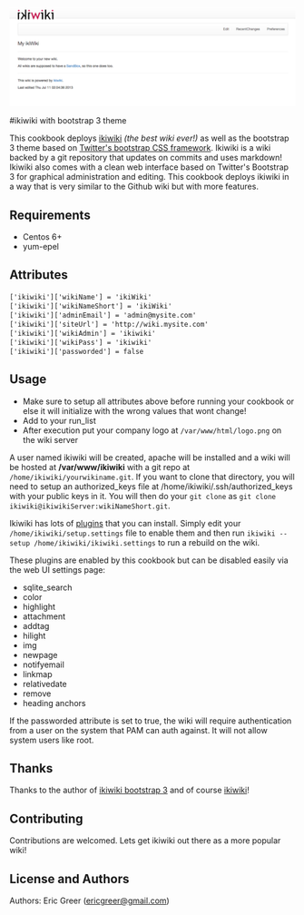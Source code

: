 ![ikiwiki chef cookbook](https://raw.githubusercontent.com/integrii/ikiwiki/master/ikiwiki-chef.png)


#ikiwiki with bootstrap 3 theme

This cookbook deploys [ikiwiki](https://ikiwiki.info) _(the best wiki ever!)_ as well as the bootstrap 3 theme based on [Twitter's bootstrap CSS framework](http://getbootstrap.com/).  Ikiwiki is a wiki backed by a git repository that updates on commits and uses markdown!  Ikiwiki also comes with a clean web interface based on Twitter's Bootstrap 3 for graphical administration and editing.  This cookbook deploys ikiwiki in a way that is very similar to the Github wiki but with more features.


Requirements
------------
- Centos 6+
- yum-epel

Attributes
----------


```
['ikiwiki']['wikiName'] = 'ikiWiki'
['ikiwiki']['wikiNameShort'] = 'ikiWiki'
['ikiwiki']['adminEmail'] = 'admin@mysite.com'
['ikiwiki']['siteUrl'] = 'http://wiki.mysite.com'
['ikiwiki']['wikiAdmin'] = 'ikiwiki'
['ikiwiki']['wikiPass'] = 'ikiwiki'
['ikiwiki']['passworded'] = false
```

Usage
-----
- Make sure to setup all attributes above before running your cookbook or else it will initialize with the wrong values that wont change! 
- Add to your run_list 
- After execution put your company logo at ``/var/www/html/logo.png`` on the wiki server

A user named ikiwiki will be created, apache will be installed and a wiki will be hosted at **/var/www/ikiwiki** with a git repo at ``/home/ikiwiki/yourwikiname.git``.  If you want to clone that directory, you will need to setup an authorized_keys file at /home/ikiwiki/.ssh/authorized_keys with your public keys in it.  You will then do your ``git clone`` as ``git clone ikiwiki@ikiwikiServer:wikiNameShort.git``.

Ikiwiki has lots of [plugins](https://ikiwiki.info/plugins/) that you can install.  Simply edit your ``/home/ikiwiki/setup.settings`` file to enable them and then run ``ikiwiki --setup /home/ikiwiki/ikiwiki.settings`` to run a rebuild on the wiki.

These plugins are enabled by this cookbook but can be disabled easily via the web UI settings page:
- sqlite_search
- color
- highlight
- attachment
- addtag
- hilight
- img
- newpage
- notifyemail
- linkmap
- relativedate
- remove
- heading anchors

If the passworded attribute is set to true, the wiki will require authentication from a user on the system that PAM can auth against.  It will not allow system users like root.

Thanks
------
Thanks to the author of [ikiwiki bootstrap 3](https://github.com/ramseydsilva/ikiwiki-bootstrap-theme) and of course [ikiwiki](https://ikiwiki.info/)!

Contributing
------------
Contributions are welcomed.  Lets get ikiwiki out there as a more popular wiki!

License and Authors
-------------------
Authors: Eric Greer (ericgreer@gmail.com)
